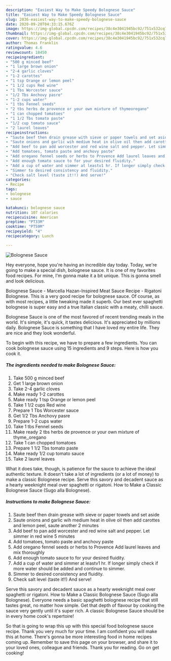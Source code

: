 ```yaml
---
description: "Easiest Way to Make Speedy Bolognese Sauce"
title: "Easiest Way to Make Speedy Bolognese Sauce"
slug: 2036-easiest-way-to-make-speedy-bolognese-sauce
date: 2020-09-28T04:33:15.676Z
image: https://img-global.cpcdn.com/recipes/38c4e3041945bc92/751x532cq70/bolognese-sauce-recipe-main-photo.jpg
thumbnail: https://img-global.cpcdn.com/recipes/38c4e3041945bc92/751x532cq70/bolognese-sauce-recipe-main-photo.jpg
cover: https://img-global.cpcdn.com/recipes/38c4e3041945bc92/751x532cq70/bolognese-sauce-recipe-main-photo.jpg
author: Thomas Franklin
ratingvalue: 4.6
reviewcount: 18450
recipeingredient:
- "500 g minced beef"
- "1 large brown onion"
- "2-4 garlic cloves"
- "1-2 carottes"
- "1 tsp Orange or lemon peel"
- "1 1/2 cups Red wine"
- "1 Tbs Worcester sauce"
- "1/2 Tbs Anchovy pasre"
- "1-2 cups water"
- "1 tbs Fennel seeds"
- "2 tbs herbs de provence or your own mixture of thymeoregano"
- "1 can chopped tomatoes"
- "1 1/2 Tbs tomato paste"
- "1/2 cup tomato sauce"
- "2 laurel leaves"
recipeinstructions:
- "Saute beef then drain grease with sieve or paper towels and set aside"
- "Saute onions and garlic wih medium heat in olive oil then add carottes and lemon peel, saute another 2 minutes"
- "Add beef to pan add worcester and red wine salt and pepper. Let simmer in red wine 5 minutes"
- "Add tomatoes, tomato paste and anchovy paste"
- "Add oregano fennel seeds or herbs to Provence Add laurel leaves and mix thoroughly"
- "Add enough tomato sauce to for your desired fluidity."
- "Add a cup of water and simmer at leastv1 hr. If longer simply check if more water should be added and continue to simmer."
- "Simmer to desired consistency and fluidity."
- "Check salt level (taste it!!) And serve!"
categories:
- Recipe
tags:
- bolognese
- sauce

katakunci: bolognese sauce 
nutrition: 107 calories
recipecuisine: American
preptime: "PT33M"
cooktime: "PT59M"
recipeyield: "4"
recipecategory: Lunch

---
```



![Bolognese Sauce](https://img-global.cpcdn.com/recipes/38c4e3041945bc92/751x532cq70/bolognese-sauce-recipe-main-photo.jpg)

Hey everyone, hope you're having an incredible day today. Today, we're going to make a special dish, bolognese sauce. It is one of my favorites food recipes. For mine, I'm gonna make it a bit unique. This is gonna smell and look delicious.

Bolognese Sauce - Marcella Hazan-Inspired Meat Sauce Recipe - Rigatoni Bolognese. This is a very good recipe for bolognese sauce. Of course, as with most recipes, a little tweaking made it superb. Our best ever spaghetti bolognese is super easy and a true Italian classic with a meaty, chilli sauce.

Bolognese Sauce is one of the most favored of recent trending meals in the world. It's simple, it's quick, it tastes delicious. It's appreciated by millions daily. Bolognese Sauce is something that I have loved my entire life. They are nice and they look wonderful.


To begin with this recipe, we have to prepare a few ingredients. You can cook bolognese sauce using 15 ingredients and 9 steps. Here is how you cook it.

<!--inarticleads1-->

##### The ingredients needed to make Bolognese Sauce:

1. Take 500 g minced beef
1. Get 1 large brown onion
1. Take 2-4 garlic cloves
1. Make ready 1-2 carottes
1. Make ready 1 tsp Orange or lemon peel
1. Take 1 1/2 cups Red wine
1. Prepare 1 Tbs Worcester sauce
1. Get 1/2 Tbs Anchovy pasre
1. Prepare 1-2 cups water
1. Take 1 tbs Fennel seeds
1. Make ready 2 tbs herbs de provence or your own mixture of thyme,,oregano
1. Take 1 can chopped tomatoes
1. Prepare 1 1/2 Tbs tomato paste
1. Make ready 1/2 cup tomato sauce
1. Take 2 laurel leaves


What it does take, though, is patience for the sauce to achieve the ideal authentic texture. It doesn&#39;t take a lot of ingredients (or a lot of money) to make a classic Bolognese recipe. Serve this savory and decadent sauce as a hearty weeknight meal over spaghetti or rigatoni. How to Make a Classic Bolognese Sauce (Sugo alla Bolognese). 

<!--inarticleads2-->

##### Instructions to make Bolognese Sauce:

1. Saute beef then drain grease with sieve or paper towels and set aside
1. Saute onions and garlic wih medium heat in olive oil then add carottes and lemon peel, saute another 2 minutes
1. Add beef to pan add worcester and red wine salt and pepper. Let simmer in red wine 5 minutes
1. Add tomatoes, tomato paste and anchovy paste
1. Add oregano fennel seeds or herbs to Provence Add laurel leaves and mix thoroughly
1. Add enough tomato sauce to for your desired fluidity.
1. Add a cup of water and simmer at leastv1 hr. If longer simply check if more water should be added and continue to simmer.
1. Simmer to desired consistency and fluidity.
1. Check salt level (taste it!!) And serve!


Serve this savory and decadent sauce as a hearty weeknight meal over spaghetti or rigatoni. How to Make a Classic Bolognese Sauce (Sugo alla Bolognese). Everyone needs a basic spaghetti bolognese recipe that still tastes great, no matter how simple. Get that depth of flavour by cooking the sauce very gently until it&#39;s super rich. A classic Bolognese Sauce should be in every home cook&#39;s repertoire! 

So that is going to wrap this up with this special food bolognese sauce recipe. Thank you very much for your time. I am confident you will make this at home. There's gonna be more interesting food in home recipes coming up. Remember to save this page on your browser, and share it to your loved ones, colleague and friends. Thank you for reading. Go on get cooking!

